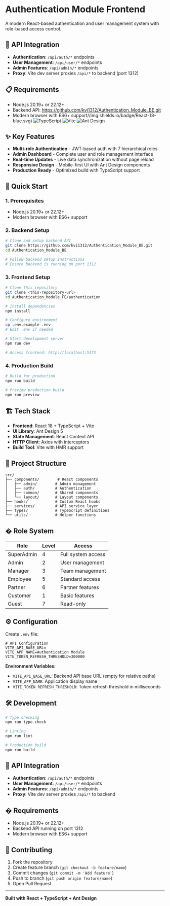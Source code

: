 # Authentication Module Frontend

A modern React-based authentication and user management system with role-based access control.

## 🔧 API Integration

- **Authentication**: `/api/auth/*` endpoints
- **User Management**: `/api/user/*` endpoints
- **Admin Features**: `/api/admin/*` endpoints
- **Proxy**: Vite dev server proxies `/api/*` to backend (port 1312)

## 📋 Requirements

- Node.js 20.19+ or 22.12+
- Backend API: https://github.com/kvi1312/Authentication_Module_BE.git
- Modern browser with ES6+ support//img.shields.io/badge/React-18-blue.svg)
  ![TypeScript](https://img.shields.io/badge/TypeScript-5-blue.svg)
  ![Vite](https://img.shields.io/badge/Vite-7.1.3-purple.svg)
  ![Ant Design](https://img.shields.io/badge/Ant%20Design-5-red.svg)

## ✨ Key Features

- **Multi-role Authentication** - JWT-based auth with 7 hierarchical roles
- **Admin Dashboard** - Complete user and role management interface
- **Real-time Updates** - Live data synchronization without page reload
- **Responsive Design** - Mobile-first UI with Ant Design components
- **Production Ready** - Optimized build with TypeScript support

## 🚀 Quick Start

### 1. Prerequisites

- Node.js 20.19+ or 22.12+
- Modern browser with ES6+ support

### 2. Backend Setup

```bash
# Clone and setup backend API
git clone https://github.com/kvi1312/Authentication_Module_BE.git
cd Authentication_Module_BE

# Follow backend setup instructions
# Ensure backend is running on port 1312
```

### 3. Frontend Setup

```bash
# Clone this repository
git clone <this-repository-url>
cd Authentication_Module_FE/authentication

# Install dependencies
npm install

# Configure environment
cp .env.example .env
# Edit .env if needed

# Start development server
npm run dev

# Access frontend: http://localhost:5173
```

### 4. Production Build

```bash
# Build for production
npm run build

# Preview production build
npm run preview
```

## 🏗️ Tech Stack

- **Frontend**: React 18 + TypeScript + Vite
- **UI Library**: Ant Design 5
- **State Management**: React Context API
- **HTTP Client**: Axios with interceptors
- **Build Tool**: Vite with HMR support

## 📁 Project Structure

```
src/
├── components/        # React components
│   ├── admin/        # Admin management
│   ├── auth/         # Authentication
│   ├── common/       # Shared components
│   └── layout/       # Layout components
├── hooks/            # Custom React hooks
├── services/         # API service layer
├── types/            # TypeScript definitions
└── utils/            # Helper functions
```

## � Role System

| Role       | Level | Access             |
| ---------- | ----- | ------------------ |
| SuperAdmin | 4     | Full system access |
| Admin      | 2     | User management    |
| Manager    | 3     | Team management    |
| Employee   | 5     | Standard access    |
| Partner    | 6     | Partner features   |
| Customer   | 1     | Basic features     |
| Guest      | 7     | Read-only          |

## ⚙️ Configuration

Create `.env` file:

```env
# API Configuration
VITE_API_BASE_URL=
VITE_APP_NAME=Authentication Module
VITE_TOKEN_REFRESH_THRESHOLD=300000
```

**Environment Variables:**

- `VITE_API_BASE_URL`: Backend API base URL (empty for relative paths)
- `VITE_APP_NAME`: Application display name
- `VITE_TOKEN_REFRESH_THRESHOLD`: Token refresh threshold in milliseconds

## 🛠️ Development

```bash
# Type checking
npm run type-check

# Linting
npm run lint

# Production build
npm run build
```

## 🔧 API Integration

- **Authentication**: `/api/auth/*` endpoints
- **User Management**: `/api/user/*` endpoints
- **Admin Features**: `/api/admin/*` endpoints
- **Proxy**: Vite dev server proxies `/api/*` to backend

## � Requirements

- Node.js 20.19+ or 22.12+
- Backend API running on port 1312
- Modern browser with ES6+ support

## 🤝 Contributing

1. Fork the repository
2. Create feature branch (`git checkout -b feature/name`)
3. Commit changes (`git commit -m 'Add feature'`)
4. Push to branch (`git push origin feature/name`)
5. Open Pull Request

---

**Built with React + TypeScript + Ant Design**
